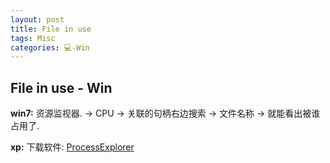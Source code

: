 ```yaml
---
layout: post
title: File in use  
tags: Misc
categories: 💻-Win
---
```




## File in use - Win

**win7:**
 资源监视器. → CPU → 关联的句柄右边搜索 → 文件名称 → 就能看出被谁占用了.


**xp:**
 下载软件: [ProcessExplorer][1]



[1]:	https://technet.microsoft.com/en-us/sysinternals/bb896653